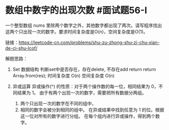 # 数组中数字的出现次数 #面试题56-I

一个整型数组 nums 里除两个数字之外，其他数字都出现了两次。请写程序找出这两个只出现一次的数字。要求时间复杂度是O(n)，空间复杂度是O(1)。

链接：https://leetcode-cn.com/problems/shu-zu-zhong-shu-zi-chu-xian-de-ci-shu-lcof/

解题思路：
  1. Set 数据结构   判断set中是否存在，存在delete, 不存在add
     return return Array.from(res);
     时间复杂度 O(n)   空间复杂度 O(n)

  2. 异或运算
    异或操作(^) 的性质：对于两个操作数的每一位，相同结果为 0，不同结果为 1。
    由于有两个出现一次的数字，需要把所有数据分两组。
      1. 两个只出现一次的数字在不同的组中，
      2. 相同的数字会被分到相同的组中。
    在异或结果中找到任意为 1 的位。根据这一位对所有的数字进行分组。
    在每个组内进行异或操作，得到两个数字。
